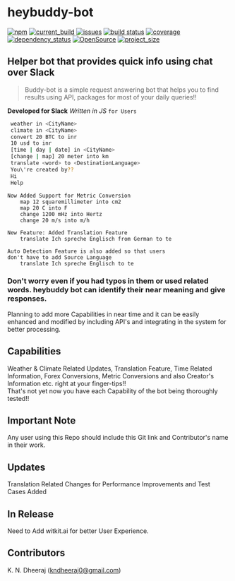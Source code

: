 # heybuddy-bot
[![npm](https://img.shields.io/github/license/DheerajKN/heybuddy-bot.svg)](https://spdx.org/licenses/MIT)
[![current_build](https://img.shields.io/badge/dynamic/json.svg?label=current_build&url=https%3A%2F%2Fraw.githubusercontent.com%2FDheerajKN%2Fheybuddy-bot%2Fmaster%2Fpackage.json&query=%24.version&colorB=green)]()
[![issues](https://img.shields.io/github/issues/DheerajKN/heybuddy-bot.svg)]()
[![build status](https://travis-ci.org/DheerajKN/heybuddy-bot.svg?branch=master)](https://travis-ci.org/DheerajKN/heybuddy-bot.svg?branch=master)
[![coverage](https://img.shields.io/codecov/c/github/DheerajKN/heybuddy-bot/master.svg)](https://codecov.io/gh/DheerajKN/heybuddy-bot/branch/master/graph/badge.svg)
[![dependency_status](https://img.shields.io/david/DheerajKN/heybuddy-bot.svg)](https://img.shields.io/DheerajKN/heybuddy-bot.svg?style=flat-square)
[![OpenSource](https://badges.frapsoft.com/os/v1/open-source.svg?v=103)](https://badges.frapsoft.com/os/v1/open-source.svg?v=103)
[![project_size](https://img.shields.io/github/repo-size/badges/shields.svg)](https://img.shields.io/github/repo-size/badges/shields.svg)

## Helper bot that provides quick info using chat over Slack

> Buddy-bot is a simple request answering bot that helps you to find results using API, packages
for most of your daily queries!! 

**Developed for Slack** *Written in JS* `for Users`

```bash
 weather in <CityName>
 climate in <CityName>
 convert 20 BTC to inr
 10 usd to inr
 [time | day | date] in <CityName>
 [change | map] 20 meter into km
 translate <word> to <DestinationLanguage>
 You\'re created by??
 Hi
 Help
```
```
Now Added Support for Metric Conversion
    map 12 squaremillimeter into cm2
    map 20 C into F
    change 1200 mHz into Hertz
    change 20 m/s into m/h  
```
```
New Feature: Added Translation Feature
    translate Ich spreche Englisch from German to te
    
Auto Detection Feature is also added so that users
don't have to add Source Language
    translate Ich spreche Englisch to te
```

### Don't worry even if you had typos in them or used related words. heybuddy bot can identify their near meaning and give responses.
Planning to add more Capabilities in near time and it can be easily enhanced and modified by including API's
and integrating in the system for better processing.

## Capabilities
Weather & Climate Related Updates, Translation Feature, Time Related Information, Forex Conversions, Metric Conversions and also
Creator's Information etc. right at your finger-tips!!  
That's not yet now you have each Capability of the bot being thoroughly tested!!  

## Important Note
Any user using this Repo should include this Git link and Contributor's name in their work.

## Updates
Translation Related Changes for Performance Improvements and Test Cases Added

## In Release
Need to Add witkit.ai for better User Experience.

## Contributors
K. N. Dheeraj (kndheeraj0@gmail.com)
